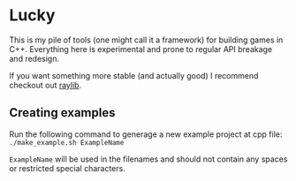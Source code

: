 # Lucky
This is my pile of tools (one might call it a framework) for building games in C++. Everything here is experimental and prone to regular API breakage and redesign.

If you want something more stable (and actually good) I recommend checkout out [raylib](www.raylib.com).

## Creating examples
Run the following command to generage a new example project at cpp file:
`./make_example.sh ExampleName`

`ExampleName` will be used in the filenames and should not contain any spaces or restricted special characters.
